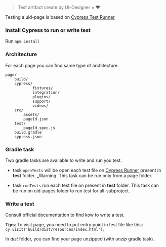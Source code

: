 > Test artifact create by UI-Designer = ❤️

Testing a uid-page is based on [Cypress Test Runner](https://docs.cypress.io/guides/overview/why-cypress.html#)
### Install Cypress to run or write test
Run ``npm install``

### Architecture
For each page you can find same type of architecture.
```
page/
    build/  
    cypress/
            fixtures/
            integration/
            plugins/
            support/
            videos/
    src/
        assets/
        pageId.json
    test/
        pageId.spec.js
    build.gradle
    cypress.json
  ```  
### Gradle task

Two gradle tasks are available to write and run you test.
* task ``openTests`` will be open each test file on [Cypress Runner](https://docs.cypress.io/guides/core-concepts/test-runner.html#) present in **test** folder.
_Warning: This task can be run only from a page folder.

* task ``runTests`` run each test file on present in **test** folder. This task can be run on uid-pages folder to run test for all-subproject.
  
### Write a test
Consult official documentation to find kow to write a test.

**Tips**: To visit page, you need to put entry point in test file like this: 
 ``cy.visit('build/dist/resources/index.html');``
 
 In _dist_ folder, you can find your page unzipped (with _unzip_ gradle task).